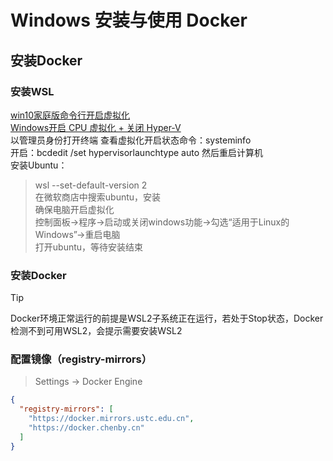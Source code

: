 
# Windows 安装与使用 Docker
## 安装Docker
### 安装WSL
[win10家庭版命令行开启虚拟化](https://www.cnblogs.com/Attempts-blog/p/14720757.html)  
[Windows开启 CPU 虚拟化 + 关闭 Hyper-V](https://blog.csdn.net/u014727709/article/details/126538711)  
以管理员身份打开终端
查看虚拟化开启状态命令：systeminfo  
开启：bcdedit /set hypervisorlaunchtype auto 然后重启计算机  
安装Ubuntu：  
> wsl --set-default-version 2  
> 在微软商店中搜索ubuntu，安装  
> 确保电脑开启虚拟化  
> 控制面板->程序->启动或关闭windows功能->勾选“适用于Linux的Windows”->重启电脑  
> 打开ubuntu，等待安装结束
### 安装Docker
> [!TIP]
> Docker环境正常运行的前提是WSL2子系统正在运行，若处于Stop状态，Docker检测不到可用WSL2，会提示需要安装WSL2  
### 配置镜像（registry-mirrors）
> Settings -> Docker Engine
```json
{
  "registry-mirrors": [
    "https://docker.mirrors.ustc.edu.cn",
    "https://docker.chenby.cn"
  ]
}
```
